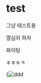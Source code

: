 # test
그냥 테스트용

열심히 하자

화이팅

ㅎㅎㅎㅋ

(![ddd](https://user-images.githubusercontent.com/91325404/135604378-bd740efa-1770-4671-80c1-400bde3a6552.jpeg)
